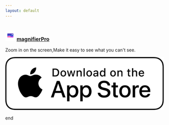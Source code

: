 ```yaml
---
layout: default
---
```


#

### ![magnifierPro](./magnifier/icon.png)  [magnifierPro](./magnifier/magnifier)
Zoom in on the screen,Make it easy to see what you can't see.

![AppStore](./AppStoreBadgeUSWhite.png)

end

